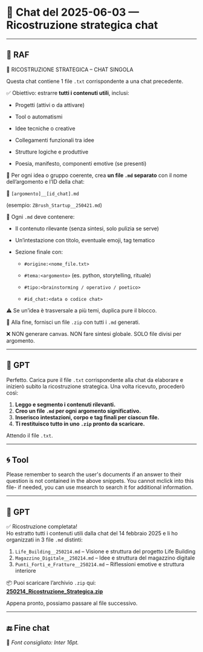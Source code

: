 # 📅 Chat del 2025-06-03 — Ricostruzione strategica chat

---

## 👤 **RAF**

🧭 RICOSTRUZIONE STRATEGICA – CHAT SINGOLA

Questa chat contiene 1 file `.txt` corrispondente a una chat precedente.

✅ Obiettivo: estrarre **tutti i contenuti utili**, inclusi:
- Progetti (attivi o da attivare)
- Tool o automatismi
- Idee tecniche o creative
- Collegamenti funzionali tra idee
- Strutture logiche e produttive
- Poesia, manifesto, componenti emotive (se presenti)

🎯 Per ogni idea o gruppo coerente, crea **un file `.md` separato** con il nome dell’argomento e l’ID della chat:
📄 `[argomento]__[id_chat].md`  
(esempio: `ZBrush_Startup__250421.md`)

📎 Ogni `.md` deve contenere:
- Il contenuto rilevante (senza sintesi, solo pulizia se serve)
- Un’intestazione con titolo, eventuale emoji, tag tematico
- Sezione finale con:
  * `#origine:<nome_file.txt>`
  * `#tema:<argomento>` (es. python, storytelling, rituale)
  * `#tipo:<brainstorming / operativo / poetico>`
  * `#id_chat:<data o codice chat>`

⚠️ Se un’idea è trasversale a più temi, duplica pure il blocco.

💾 Alla fine, fornisci un file `.zip` con tutti i `.md` generati.

❌ NON generare canvas. NON fare sintesi globale. SOLO file divisi per argomento.

---

## 🤖 **GPT**

Perfetto. Carica pure il file `.txt` corrispondente alla chat da elaborare e inizierò subito la ricostruzione strategica. Una volta ricevuto, procederò così:

1. **Leggo e segmento i contenuti rilevanti.**
2. **Creo un file `.md` per ogni argomento significativo.**
3. **Inserisco intestazioni, corpo e tag finali per ciascun file.**
4. **Ti restituisco tutto in uno `.zip` pronto da scaricare.**

Attendo il file `.txt`.

---

## 🌀 **Tool**

Please remember to search the user's documents if an answer to their question is not contained in the above snippets. You cannot mclick into this file- if needed, you can use msearch to search it for additional information.

---

## 🤖 **GPT**

✅ Ricostruzione completata!  
Ho estratto tutti i contenuti utili dalla chat del 14 febbraio 2025 e li ho organizzati in 3 file `.md` distinti:

1. `Life_Building__250214.md` – Visione e struttura del progetto Life Building  
2. `Magazzino_Digitale__250214.md` – Idee e struttura del magazzino digitale  
3. `Punti_Forti_e_Fratture__250214.md` – Riflessioni emotive e struttura interiore

📦 Puoi scaricare l’archivio `.zip` qui:  
[**250214_Ricostruzione_Strategica.zip**](sandbox:/mnt/data/250214_Ricostruzione_Strategica.zip)

Appena pronto, possiamo passare al file successivo.

---

## 🔚 Fine chat

📌 *Font consigliato: Inter 16pt.*
